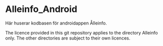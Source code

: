 Alleinfo_Android
================

Här huserar kodbasen för androidappen Ålleinfo. 

The licence provided in this git repository applies to the directory Alleinfo only.
The other directories are subject to their own licences.
